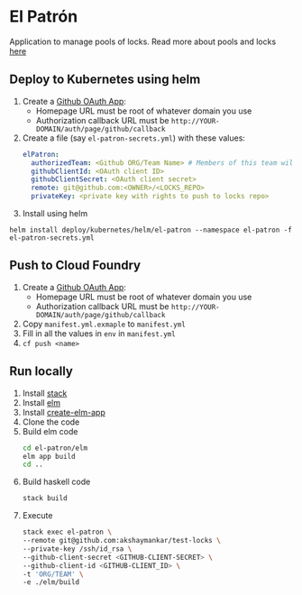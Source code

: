# El Patrón

Application to manage pools of locks. Read more about pools and locks [here](https://github.com/concourse/pool-resource)

## Deploy to Kubernetes using helm

1. Create a [Github OAuth App](https://developer.github.com/apps/building-oauth-apps/creating-an-oauth-app/):
    - Homepage URL must be root of whatever domain you use
    - Authorization callback URL must be `http://YOUR-DOMAIN/auth/page/github/callback`
1. Create a file (say `el-patron-secrets.yml`) with these values:
    ```yaml
    elPatron:
      authorizedTeam: <Github ORG/Team Name> # Members of this team will have access to El Patrón
      githubClientId: <OAuth client ID>
      githubClientSecret: <OAuth client secret>
      remote: git@github.com:<OWNER>/<LOCKS_REPO>
      privateKey: <private key with rights to push to locks repo>
    ```
1. Install using helm
```
helm install deploy/kubernetes/helm/el-patron --namespace el-patron -f el-patron-secrets.yml
```

## Push to Cloud Foundry

1. Create a [Github OAuth App](https://developer.github.com/apps/building-oauth-apps/creating-an-oauth-app/):
    - Homepage URL must be root of whatever domain you use
    - Authorization callback URL must be `http://YOUR-DOMAIN/auth/page/github/callback`
1. Copy `manifest.yml.exmaple` to `manifest.yml`
1. Fill in all the values in `env` in `manifest.yml`
1. `cf push <name>`

## Run locally

1. Install [stack](https://docs.haskellstack.org/en/stable/README/#how-to-install)
1. Install [elm](https://guide.elm-lang.org/install.html)
1. Install [create-elm-app](https://github.com/halfzebra/create-elm-app)
1. Clone the code
1. Build elm code
   ```bash
   cd el-patron/elm
   elm app build
   cd ..
   ```
1. Build haskell code
   ```bash
   stack build
   ```
1. Execute
   ```bash
   stack exec el-patron \
   --remote git@github.com:akshaymankar/test-locks \
   --private-key /ssh/id_rsa \
   --github-client-secret <GITHUB-CLIENT-SECRET> \
   --github-client-id <GITHUB-CLIENT_ID> \
   -t 'ORG/TEAM' \
   -e ./elm/build
   ```

